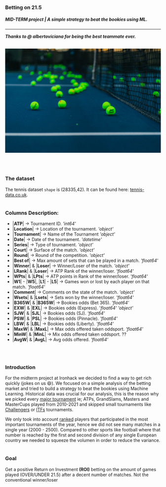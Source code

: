 ### Betting on 21.5
##### **MID-TERM project | A simple strategy to beat the bookies using ML.**
---
**_Thanks to @ albertoviciana for being the best teammate ever._**
<br />
<br />

![](https://github.com/CommanderPoe/tennis-prediction/blob/master/img_up%20(courtesy%20of%20unsplash)/hermes-rivera-newhL3aprGk-unsplash.jpg)

<br />
<br />

### The dataset
The tennis dataset `shape` is (28335,42). It can be found here: [tennis-data.co.uk](http://tennis-data.co.uk/alldata.php).
<br />
<br />

### Columns Description:

- |__ATP__| -> Tournament ID. _'int64'_
- |__Location__| -> Location of the tournament. _'object'_
- |__Tournament__| -> Name of the Tournament _'object'_
- |__Date__| -> Date of the tournament. _'datetime'_
- |__Series__| -> Type of tournament. _'object'_
- |__Court__| -> Surface of the match. _'object'_
- |__Round__| -> Round of the competition. _'object'_
- |__Best of__| -> Max amount of sets that can be played in a match. _'float64'_
- |__Winner__| & |__Loser__| -> Winner/Loser of the match. _'object'_
- |__LRank__| & |__Loser__| -> ATP Rank of the winner/loser. _'float64'_
- |__WPts__| & |__LPts__| -> ATP points in Rank of the winner/loser. _'float64'_
- |__W1__| - |__W5__|, |__L1__| - |__L5__| -> Games won or lost by each player on that match. _'float64'_
- |__Comment__| -> Comments on the state of the match. _'object'_  
- |__Wsets__| & |__Lsets__| -> Sets won by the winner/loser. _'float64'_
- |__B365W__| & |__B365W__| -> Bookies odds (Bet 365). _'float64'_
- |__EXW__| & |__EXL__| -> Bookies odds (Express). '_float64'_ _'object'_
- |__SJW__| & |__SJL__| -> Bookies odds (SJ). _'float64'_
- |__PSW__| & |__PSL__| -> Bookies odds (Pinnacle). _'float64'_
- |__LBW__| & |__LBL__| -> Bookies odds (Liberty). _'float64'_
- |__MaxW__| & |__MaxL__| -> Max odds offered taken oddsport. _'float64'_
- |__MinW__| & |__MinL__| -> Mix odds offered taken oddsport. ??
- |__AvgW__| & |__AvgL__| -> Avg odds offered. _'float64'_
<br />
<br />

### Introduction
For the midterm project at Ironhack we decided to find a way to get rich quickly (jokes on us :smile:). We focused on a simple analysis of the betting market and tried to build a strategy to beat the bookies using Machine Learning. Historical data was crucial for our analysis, this is the reason why we picked every [major tournament](https://en.wikipedia.org/wiki/2020_ATP_Challenger_Tour) ie; ATPs, GrandSlams, Masters and MasterCups played from 2010-2021 and skipped small tournaments like [Challengers](https://en.wikipedia.org/wiki/2020_ATP_Challenger_Tour) or [ITFs](https://en.wikipedia.org/wiki/International_Tennis_Federation) tournaments.

We only took into account [ranked](https://www.atptour.com/en/rankings/singles) players that participated in the most important tournaments of the year, hence we did not see many matches in a single year (2000 - 2500). Compared to other sports like football where that number is reached by the first and second division of any single European country we needed to squeeze the volumen in order to reduce the variance.
<br />
<br />

### Goal
Get a positive Return on Investment **(ROI)** betting on the amount of games played (OVER/UNDER 21.5)  after a decent number of matches. Not the conventional winner/loser
